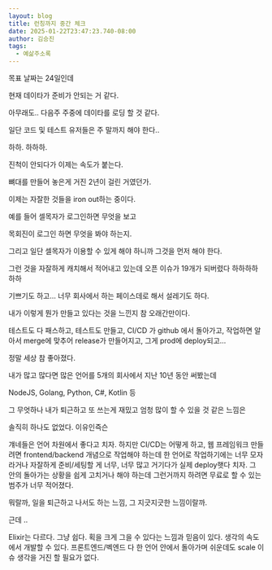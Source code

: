 ```yaml
---
layout: blog
title: 런칭까지 중간 체크
date: 2025-01-22T23:47:23.740-08:00
author: 김승진
tags:
  - 예삶주소록
---
```

목표 날짜는 24일인데

현재 데이타가 준비가 안되는 거 같다.

아무래도.. 다음주 주중에 데이타를 로딩 할 것 같다.

일단 코드 및 테스트 유저들은 주 말까지 해야 한다..





하하. 하하하.

진척이 안되다가 이제는 속도가 붙는다.

뼈대를 만들어 놓은게 거진 2년이 걸린 거였던가.

이제는 자잘한 것들을 iron out하는 중이다.

예를 들어 셀목자가 로그인하면 무엇을 보고

목회진이 로그인 하면 무엇을 봐야 하는지.

그리고 일단 셀목자가 이용할 수 있게 해야 하니까 그것을 먼저 해야 한다.

그런 것을 자잘하게 캐치해서 적어내고 있는데 오픈 이슈가 19개가 되버렸다 하하하하하하





기쁘기도 하고… 너무 회사에서 하는 페이스데로 해서 설레기도 하다.

내가 이렇게 뭔가 만들고 있다는 것을 느낀지 참 오래간만이다.

테스트도 다 패스하고, 테스트도 만들고, CI/CD 가 github 에서 돌아가고, 작업하면 알아서 merge에 맞추어 release가 만들어지고, 그게 prod에 deploy되고…





정말 세상 참 좋아졌다.

내가 많고 많다면 많은 언어를 5개의 회사에서 지난 10년 동안 써봤는데

NodeJS, Golang, Python, C#, Kotlin 등





그 무엇하나 내가 퇴근하고 또 쓰는게 재밌고 엄청 많이 할 수 있을 것 같은 느낌은

솔직히 하나도 없었다. 이유인즉슨 

걔네들은 언어 차원에서 좋다고 치자. 하지만 CI/CD는 어떻게 하고, 웹 프레임워크 만들려면 frontend/backend 개념으로 작업해야 하는데 한 언어로 작업하기에는 너무 모자라거나 자잘하게 준비/세팅할 게 너무, 너무 많고 거기다가 실제 deploy햇다 치자. 그 안의 돌아가는 상황을 쉽게 고치거나 해야 하는데 그런거까지 하려면 무료로 할 수 있는 범주가 너무 적어졌다.





뭐랄까, 일을 퇴근하고 나서도 하는 느낌, 그 지긋지긋한 느낌이랄까.





근데 ..





Elixir는 다르다. 그냥 쉽다. 획을 크게 그을 수 있다는 느낌과 믿음이 있다. 생각의 속도에서 개발할 수 있다. 프론트엔드/벡엔드 다 한 언어 안에서 돌아가며 쉬운데도 scale 이슈 생각을 거진 할 필요가 없다.








